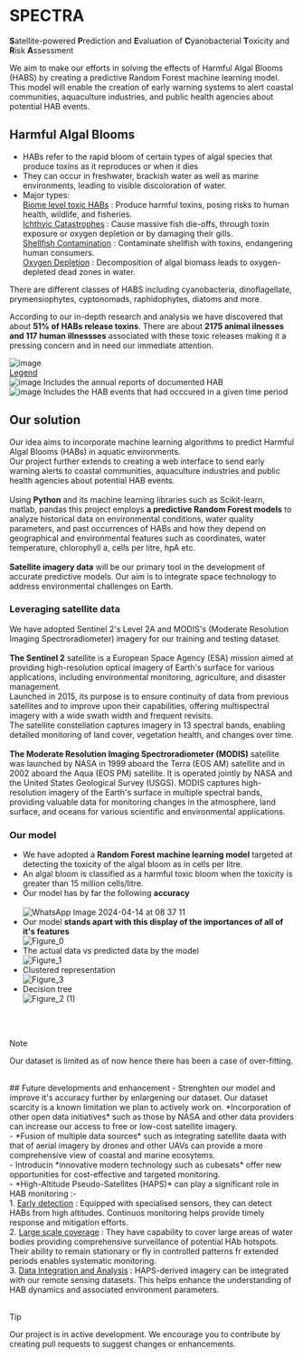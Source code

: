 # SPECTRA
**S**atellite-powered **P**rediction and **E**valuation of **C**yanobacterial **T**oxicity and **R**isk **A**ssessment
<br/>

We aim to make our efforts in solving the effects of Harmful Algal Blooms (HABS) by creating a predictive Random Forest machine learning model. This model will enable the creation of early warning systems to alert coastal communities, aquaculture industries, and public health agencies about potential HAB events.
<br/>
## Harmful Algal Blooms
- HABs refer to the rapid bloom of certain types of algal species that produce toxins as it reproduces or when it dies <br/>
- They can occur in freshwater, brackish water as well as marine environments, leading to visible discoloration of water.<br/>
- Major types:<br/>
<ins>Biome level toxic HABs</ins> : Produce harmful toxins, posing risks to human health, wildlife, and fisheries.<br/>
<ins>Ichthyic Catastrophes</ins> : Cause massive fish die-offs, through toxin exposure or oxygen depletion or by damaging their gills.<br/>
<ins>Shellfish Contamination</ins> : Contaminate shellfish with toxins, endangering human consumers.<br/>
<ins>Oxygen Depletion</ins> : Decomposition of algal biomass leads to oxygen-depleted dead zones in water.<br/>

There are different classes of HABS including cyanobacteria, dinoflagellate, prymensiophytes, cyptonomads, raphidophytes, diatoms and more. <br/>

According to our in-depth research and analysis we have discovered that about **51% of HABs release toxins**. There are about **2175 animal ilnesses and 117 human illnessses** associated with these toxic releases making it a pressing concern and in need our immediate attention. <br/>


![image](https://github.com/sanjana-vivek/SPECTRA/assets/126575036/93ba1dbf-b146-4b15-81c0-5cc40f9c41eb)  <br/>
<ins>Legend </ins> <br/>
![image](https://github.com/sanjana-vivek/SPECTRA/assets/126575036/7b477635-e719-4df4-9d70-eb779cbbbf39)   Includes the annual reports of documented HAB<br/>
![image](https://github.com/sanjana-vivek/SPECTRA/assets/126575036/42c6fdcf-e3b8-40d8-81a2-9d158ca780ad)   Includes the HAB events that had occcured in a given time period<br/>



## Our solution 
Our idea aims to incorporate machine learning algorithms to predict Harmful Algal Blooms (HABs) in aquatic environments. <br/>
Our project further extends to creating a web interface to send early warning alerts to coastal communities, aquaculture industries and public health agencies about potential HAB events. <br/><br/>
Using **Python** and its machine learning libraries such as Scikit-learn, matlab, pandas this project employs **a predictive Random Forest models** to analyze historical data on environmental conditions, water quality parameters, and past occurrences of HABs and how they depend on geographical and environmental features such as coordinates,  water temperature, chlorophyll a, cells per litre, hpA etc. <br/><br/>
**Satellite imagery data** will be our primary tool in the development of accurate predictive models. Our aim is to integrate space technology to address environmental challenges on Earth. <br/>

### Leveraging satellite data
We have adopted Sentinel 2's Level 2A and MODIS's (Moderate Resolution Imaging Spectroradiometer) imagery for our training and testing dataset. <br/><br/>
**The Sentinel 2** satellite is a European Space Agency (ESA) mission aimed at providing high-resolution optical imagery of Earth's surface for various applications, including environmental monitoring, agriculture, and disaster management.<br/> Launched in 2015, its purpose is to ensure continuity of data from previous satellites and to improve upon their capabilities, offering multispectral imagery with a wide swath width and frequent revisits.<br/> The satellite constellation captures imagery in 13 spectral bands, enabling detailed monitoring of land cover, vegetation health, and changes over time. <br/><br/>
**The Moderate Resolution Imaging Spectroradiometer (MODIS)** satellite was launched by NASA in 1999 aboard the Terra (EOS AM) satellite and in 2002 aboard the Aqua (EOS PM) satellite. It is operated jointly by NASA and the United States Geological Survey (USGS). MODIS captures high-resolution imagery of the Earth's surface in multiple spectral bands, providing valuable data for monitoring changes in the atmosphere, land surface, and oceans for various scientific and environmental applications.

### Our model 
- We have adopted a **Random Forest machine learning model** targeted at detecting the toxicity of the algal bloom as in cells per litre. <br/>
- An algal bloom is classified as a harmful toxic bloom when the toxicity is greater than 15 million cells/litre. <br/>
- Our model has by far the following **accuracy** <br/> <br/>
  ![WhatsApp Image 2024-04-14 at 08 37 11](https://github.com/sanjana-vivek/SPECTRA/assets/126575036/22c6ec62-966f-4bcf-9bee-cdb60ec10a86) <br/>
- Our model **stands apart with this display of the importances of all of it's features** <br/>
  ![Figure_0](https://github.com/sanjana-vivek/SPECTRA/assets/126575036/255562b3-a16b-4fc3-bc08-ceb5864f80bb) <br/>
- The actual data vs predicted data by the model <br/>
![Figure_1](https://github.com/sanjana-vivek/SPECTRA/assets/126575036/392e5d9b-3408-4f48-af77-5e0c3b41114e) <br/>
- Clustered representation <br/>
![Figure_3](https://github.com/sanjana-vivek/SPECTRA/assets/126575036/c10d139c-938b-4354-adcf-deadc55c3b92)
- Decision tree <br/>
![Figure_2 (1)](https://github.com/sanjana-vivek/SPECTRA/assets/126575036/b07030af-50d7-461f-9580-d777dfc9ea17)

<br/> <br/> 
> [!NOTE]  
> Our dataset is limited as of now hence there has been a case of over-fitting. 

<br/>
## Future developments and enhancement
- Strenghten our model and improve it's accuracy further by enlargening our dataset. Our dataset scarcity is a known limitation we plan to actively work on. *Incorporation of other open data initiatives* such as those by NASA and other data providers can increase our access to free or low-cost satellite imagery. <br/>
- *Fusion of multiple data sources* such as integrating satellite daata with that of aerial imagery by drones and other UAVs can provide a more comprehensive view of coastal and marine ecosytems.<br/>
- Introducin *innovative modern technology such as cubesats* offer new opportunities for cost-effective and targeted monitoring.<br/>
- *High-Altitude Pseudo-Satellites (HAPS)* can play a significant role in HAB monitoring :-<br/>
  1. <ins>Early detection</ins>  : Equipped with specialised sensors, they can detect HABs from high altitudes. Continuos monitoring helps provide timely response and mitigation efforts.<br/>
  2. <ins>Large scale coverage</ins> : They have capability to cover large areas of water bodies providing comprehensive surveillance of potential HAb hotspots. Their ability to remain stationary or fly in controlled patterns fr extended periods enables systematic monitoring.<br/>
  3. <ins>Data Integration and Analysis</ins> : HAPS-derived imagery can be integrated with our remote sensing datasets. This helps enhance the understanding of HAB dynamics and associated environment parameters. <br/>
 <br/>

 > [!TIP]
> Our project is in active development. We encourage you to contribute by creating pull requests to suggest changes or enhancements.

